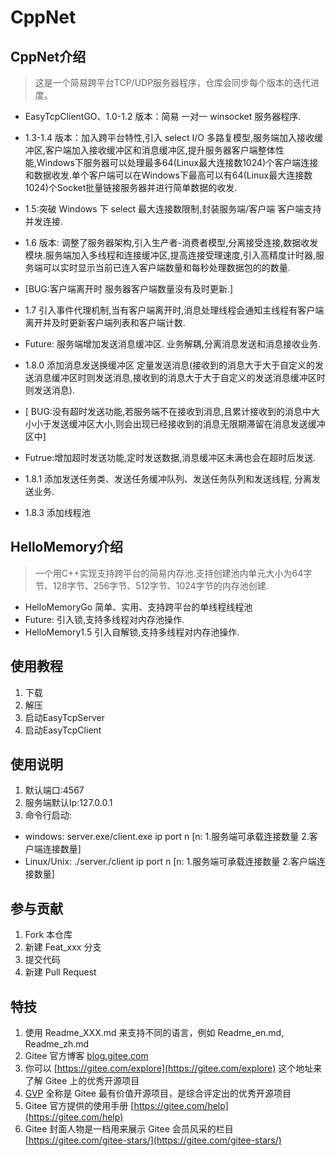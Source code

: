 # CppNet

## CppNet介绍
> 这是一个简易跨平台TCP/UDP服务器程序，仓库会同步每个版本的迭代进度。

- EasyTcpClientGO、1.0-1.2 版本：简易 一对一 winsocket 服务器程序.

- 1.3-1.4 版本：加入跨平台特性,引入 select I/O 多路复模型,服务端加入接收缓冲区,客户端加入接收缓冲区和消息缓冲区,提升服务器客户端整体性能,Windows下服务器可以处理最多64(Linux最大连接数1024)个客户端连接和数据收发.单个客户端可以在Windows下最高可以有64(Linux最大连接数1024)个Socket批量链接服务器并进行简单数据的收发.
- 1.5:突破 Windows 下 select 最大连接数限制,封装服务端/客户端 客户端支持并发连接.
- 1.6 版本: 调整了服务器架构,引入生产者-消费者模型,分离接受连接,数据收发模块.服务端加入多线程和连接缓冲区,提高连接受理速度,引入高精度计时器,服务端可以实时显示当前已连入客户端数量和每秒处理数据包的的数量.
- [BUG:客户端离开时 服务器客户端数量没有及时更新.]
- 1.7 引入事件代理机制,当有客户端离开时,消息处理线程会通知主线程有客户端离开并及时更新客户端列表和客户端计数. 
- Future: 服务端增加发送消息缓冲区. 业务解耦,分离消息发送和消息接收业务. 
- 1.8.0 添加消息发送换缓冲区 定量发送消息(接收到的消息大于大于自定义的发送消息缓冲区时则发送消息,接收到的消息大于大于自定义的发送消息缓冲区时则发送消息).
- [ BUG:没有超时发送功能,若服务端不在接收到消息,且累计接收到的消息中大小小于发送缓冲区大小,则会出现已经接收到的消息无限期滞留在消息发送缓冲区中]
- Futrue:增加超时发送功能,定时发送数据,消息缓冲区未满也会在超时后发送.
- 1.8.1 添加发送任务类、发送任务缓冲队列、发送任务队列和发送线程, 分离发送业务. 
- 1.8.3 添加线程池

## HelloMemory介绍
> 一个用C++实现支持跨平台的简易内存池.支持创建池内单元大小为64字节、128字节、256字节、512字节、1024字节的内存池创建.
- HelloMemoryGo 简单、实用、支持跨平台的单线程线程池
- Future: 引入锁,支持多线程对内存池操作.
- HelloMemory1.5 引入自解锁,支持多线程对内存池操作.
  
## 使用教程

1.  下载
2.  解压
3.  启动EasyTcpServer
4.  启动EasyTcpClient

## 使用说明

1.  默认端口:4567
2.  服务端默认Ip:127.0.0.1
3.  命令行启动:
- windows: server.exe/client.exe ip port n [n: 1.服务端可承载连接数量 2.客户端连接数量]
- Linux/Unix: ./server./client ip port n [n: 1.服务端可承载连接数量 2.客户端连接数量]

## 参与贡献

1.  Fork 本仓库
2.  新建 Feat_xxx 分支
3.  提交代码
4.  新建 Pull Request


## 特技

1.  使用 Readme\_XXX.md 来支持不同的语言，例如 Readme\_en.md, Readme\_zh.md
2.  Gitee 官方博客 [blog.gitee.com](https://blog.gitee.com)
3.  你可以 [https://gitee.com/explore](https://gitee.com/explore) 这个地址来了解 Gitee 上的优秀开源项目
4.  [GVP](https://gitee.com/gvp) 全称是 Gitee 最有价值开源项目，是综合评定出的优秀开源项目
5.  Gitee 官方提供的使用手册 [https://gitee.com/help](https://gitee.com/help)
6.  Gitee 封面人物是一档用来展示 Gitee 会员风采的栏目 [https://gitee.com/gitee-stars/](https://gitee.com/gitee-stars/)
